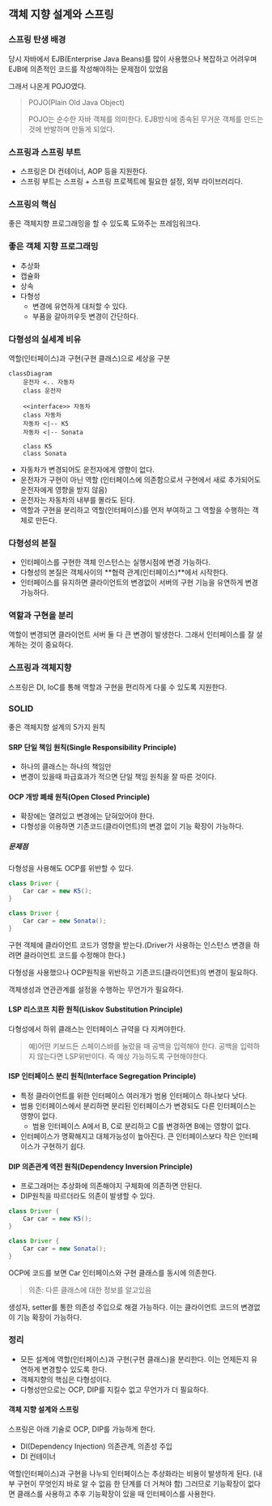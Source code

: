 ## 객체 지향 설계와 스프링

### 스프링 탄생 배경

당시 자바에서 EJB(Enterprise Java Beans)를 많이 사용했으나 복잡하고 어려우며 EJB에 의존적인 코드를 작성해야하는 문제점이 있었음

그래서 나온게 POJO였다.

> POJO(Plain Old Java Object)
>
> POJO는 순수한 자바 객체를 의미한다. EJB방식에 종속된 무거운 객체를 만드는 것에 반발하며 만들게 되었다.

### 스프링과 스프링 부트

- 스프링은 DI 컨테이너, AOP 등을 지원한다.
- 스프링 부트는 스프링 + 스프링 프로젝트에 필요한 설정, 외부 라이브러리다.

### 스프링의 핵심

좋은 객체지향 프로그래밍을 할 수 있도록 도와주는 프레임워크다.

### 좋은 객체 지향 프로그래밍

- 추상화
- 캡슐화
- 상속
- 다형성
  - 변경에 유연하게 대처할 수 있다.
  - 부품을 갈아끼우듯 변경이 간단하다.

### 다형성의 실세계 비유

역할(인터페이스)과 구현(구현 클래스)으로 세상을 구분

```mermaid
classDiagram
    운전자 <.. 자동차
    class 운전자
    
    <<interface>> 자동차
    class 자동차
    자동차 <|-- K5
    자동차 <|-- Sonata

    class K5
    class Sonata
```

- 자동차가 변경되어도 운전자에게 영향이 없다.
- 운전자가 구현이 아닌 역할 (인터페이스에 의존함으로서 구현에서 새로 추가되어도 운전자에게 영향을 받지 않음)
- 운전자는 자동차의 내부를 몰라도 된다.
- 역할과 구현을 분리하고 역할(인터페이스)를 먼저 부여하고 그 역할을 수행하는 객체로 만든다.

### 다형성의 본질

- 인터페이스를 구현한 객체 인스턴스는 실행시점에 변경 가능하다.
- 다형성의 본질은 객체사이의 **협력 관계(인터페이스)**에서 시작한다.
- 인터페이스를 유지하면 클라이언트의 변경없이 서버의 구현 기능을 유연하게 변경 가능하다.

### 역할과 구현을 분리

역할이 변경되면 클라이언트 서버 둘 다 큰 변경이 발생한다. 그래서 인터페이스를 잘 설계하는 것이 중요하다.

### 스프링과 객체지향

스프링은 DI, IoC를 통해 역할과 구현을 편리하게 다룰 수 있도록 지원한다.

### SOLID

좋은 객체지향 설계의 5가지 원칙

#### SRP 단일 책임 원칙(Single Responsibility Principle)

- 하나의 클래스는 하나의 책임만
- 변경이 있을때 파급효과가 적으면 단일 책임 원칙을 잘 따른 것이다.

#### OCP 개방 폐쇄 원칙(Open Closed Principle)

- 확장에는 열려있고 변경에는 닫혀있어야 한다.
- 다형성을 이용하면 기존코드(클라이언트)의 변경 없이 기능 확장이 가능하다.

##### 문제점

다형성을 사용해도 OCP를 위반할 수 있다.

```java
class Driver {
    Car car = new K5();
}
```

```java
class Driver {
    Car car = new Sonata();
}
```

구현 객체에 클라이언트 코드가 영향을 받는다.(Driver가 사용하는 인스턴스 변경을 하려면 클라이언트 코드를 수정해야 한다.)

다형성을 사용했으나 OCP원칙을 위반하고 기존코드(클라이언트)의 변경이 필요하다.

객체생성과 연관관계를 설정을 수행하는 무언가가 필요하다.

#### LSP 리스코프 치환 원칙(Liskov Substitution Principle)

다형성에서 하위 클래스는 인터페이스 규약을 다 지켜야한다.

> 예)어떤 키보드든 스페이스바를 눌렀을 때 공백을 입력해야 한다. 공백을 입력하지 않는다면 LSP위반이다. 즉 예상 가능하도록 구현해야한다.

#### ISP 인터페이스 분리 원칙(Interface Segregation Principle)

- 특정 클라이언트를 위한 인터페이스 여러개가 범용 인터페이스 하나보다 낫다.
- 범용 인터페이스에서 분리하면 분리된 인터페이스가 변경되도 다른 인터페이스는 영향이 없다.
  - 범용 인터페이스 A에서 B, C로 분리하고 C를 변경하면 B에는 영향이 없다.
- 인터페이스가 명확해지고 대체가능성이 높아진다. 큰 인터페이스보다 작은 인터페이스가 구현하기 쉽다.

#### DIP 의존관계 역전 원칙(Dependency Inversion Principle)

- 프로그래머는 추상화에 의존해야지 구체화에 의존하면 안된다.
- DIP원칙을 따르더라도 의존이 발생할 수 있다.

```java
class Driver {
    Car car = new K5();
}
```

```java
class Driver {
    Car car = new Sonata();
}
```

OCP에 코드를 보면 Car 인터페이스와 구현 클래스를 동시에 의존한다.

> 의존: 다른 클래스에 대한 정보를 알고있음

생성자, setter를 통한 의존성 주입으로 해결 가능하다. 이는 클라이언트 코드의 변경없이 기능 확장이 가능하다.

### 정리

- 모든 설계에 역할(인터페이스)과 구현(구현 클래스)을 분리한다. 이는 언제든지 유연하게 변경할수 있도록 한다.
- 객체지향의 핵심은 다형성이다.
- 다형성만으로는 OCP, DIP를 지킬수 없고 무언가가 더 필요하다.

#### 객체 지향 설계와 스프링

스프링은 아래 기술로 OCP, DIP를 가능하게 한다.

- DI(Dependency Injection) 의존관계, 의존성 주입
- DI 컨테이너

역할(인터페이스)과 구현을 나누되 인터페이스는 추상화라는 비용이 발생하게 된다. (내부 구현이 무엇인지 바로 알 수 없음 한 단계를 더 거쳐야 함) 그러므로 기능확장이 없다면 클래스를 사용하고 추후 기능확장이 있을 때 인터페이스를 사용한다.
